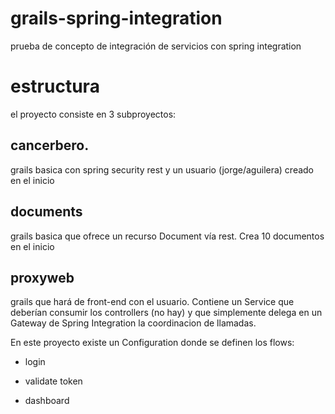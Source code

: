 # grails-spring-integration
prueba de concepto de integración de servicios con spring integration

# estructura
el proyecto consiste en 3 subproyectos:

## cancerbero.
grails basica con spring security rest y un usuario (jorge/aguilera) creado en el inicio

## documents
grails basica que ofrece un recurso Document vía rest. Crea 10 documentos en el inicio

## proxyweb
grails que hará de front-end con el usuario. Contiene un Service que deberían consumir los controllers (no hay)
y que simplemente delega en un Gateway de Spring Integration la coordinacion de llamadas.

En este proyecto existe un Configuration donde se definen los flows:

- login

- validate token

- dashboard

